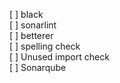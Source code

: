[ ] black  
[ ] sonarlint  
[ ] betterer  
[ ] spelling check  
[ ] Unused import check  
[ ] Sonarqube  